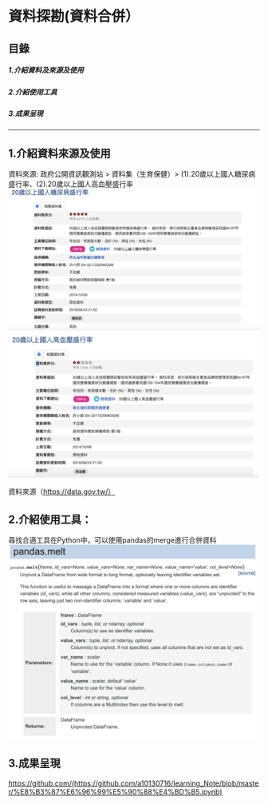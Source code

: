 # 資料探勘(資料合併）
 ## 目錄
  ##### 1.介紹資料及來源及使用
  ##### 2.介紹使用工具
  ##### 3.成果呈現
  
______________________________

## 1.介紹資料來源及使用


資料來源:
政府公開資訊觀測站 > 資料集（生育保健）> (1).20歲以上國人糖尿病盛行率、(2).20歲以上國人高血壓盛行率
![image](https://github.com/a10130716/learning_Note/blob/master/%E7%B3%96%E5%B0%BF%E7%97%85.png)
![image](https://github.com/a10130716/learning_Note/blob/master/%E8%A1%80%E5%A3%93.png)

資料來源（https://data.gov.tw/）

## 2.介紹使用工具：
尋找合適工具在Python中，可以使用pandas的merge進行合併資料
![image](https://github.com/a10130716/learning_Note/blob/master/pandas_melt.png)

## 3.成果呈現
https://github.com/(https://github.com/a10130716/learning_Note/blob/master/%E8%B3%87%E6%96%99%E5%90%88%E4%BD%B5.ipynb)

